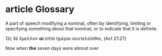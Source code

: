 # article Glossary
A part of speech modifying a nominal, often by identifying, limiting or specifying something about that nominal, or to indicate that it is definite.

Ὡς δὲ ἔμελλον **αἱ** ἑπτὰ ἡμέραι συντελεῖσθαι, (Act 21:27)

Now when **the** seven days were almost over